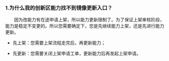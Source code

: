 

### 1.为什么我的创新区能力找不到镜像更新入口？

<p style="text-indent:2em">因为改能力有在途申请上架，所以能力更新限制了。为了保证上架审核阶段，能力是稳定不变更的。所以您需要确定下，您是先继续能力上架，还是先进行能力更新。</p>

* 先上架：您需要上架流程走完后，再更新能力；

* 先更新：您需要关闭上架申请工单，更新能力后再发起上架申请。